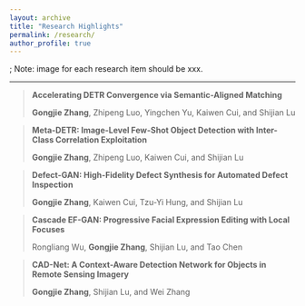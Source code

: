 ```yaml
---
layout: archive
title: "Research Highlights"
permalink: /research/
author_profile: true
---
```


; Note: image for each research item should be xxx.

------

> **Accelerating DETR Convergence via Semantic-Aligned Matching**
>  
> **Gongjie Zhang**, Zhipeng Luo, Yingchen Yu, Kaiwen Cui, and Shijian Lu



> **Meta-DETR: Image-Level Few-Shot Object Detection with Inter-Class Correlation Exploitation**
>  
> **Gongjie Zhang**, Zhipeng Luo, Kaiwen Cui, and Shijian Lu



> **Defect-GAN: High-Fidelity Defect Synthesis for Automated Defect Inspection**
>  
> **Gongjie Zhang**, Kaiwen Cui, Tzu-Yi Hung, and Shijian Lu



> **Cascade EF-GAN: Progressive Facial Expression Editing with Local Focuses**
>  
> Rongliang Wu, **Gongjie Zhang**, Shijian Lu, and Tao Chen



> **CAD-Net: A Context-Aware Detection Network for Objects in Remote Sensing Imagery**
>  
> **Gongjie Zhang**, Shijian Lu, and Wei Zhang
